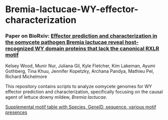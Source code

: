 # Bremia-lactucae-WY-effector-characterization

### Paper on BioRxiv: [Effector prediction and characterization in the oomycete pathogen Bremia lactucae reveal host-recognized WY domain proteins that lack the canonical RXLR motif](https://www.biorxiv.org/content/10.1101/679787v2.supplementary-material)

Kelsey Wood, Munir Nur, Juliana Gil, Kyle Fletcher, Kim Lakeman, Ayumi Gothberg, Tina Khuu, Jennifer Kopetzky, Archana Pandya, Mathieu Pel, Richard Michelmore


This repository contains scripts to analyze oomycete genomes for WY effector prediction and characterization, specifically focusing on the causal agent of lettuce downy mildew, *Bremia lactucae*.


[Supplemental motif table with Species, GeneID, sequence, various motif presences](https://github.com/mjnur/Bremia-lactucae-WY-effector-characterization/blob/master/motif_counting/20200805_Supplemental_motif_category_table.csv)
